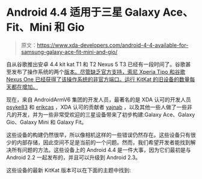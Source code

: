 # Android 4.4 适用于三星 Galaxy Ace、Fit、Mini 和 Gio

> 原文：<https://www.xda-developers.com/android-4-4-available-for-samsung-galaxy-ace-fit-mini-and-gio/>

自从谷歌推出安卓 4.4 kit kat T1 和 T2 Nexus 5 T3 已经有一段时间了。谷歌甚至发布了操作系统的两个[版本。尽管缺乏官方支持，索尼 Xperia Tipo 和谷歌 Nexus One 已经获得了该操作系统的非官方端口。运行 KitKat 的旧设备的数量每天都在增加。](http://www.xda-developers.com/android/source-code-commits-in-android-4-4-2-kot49h-reveal-flash-sms-attack-fix-and-app-ops-removal/ "Source Code Commits in Android 4.4.2 KOT49H Reveal Flash SMS Attack Fix and App Ops Removal")

现在，来自 AndroidArmV6 集团的开发人员，最著名的是 XDA 认可的开发人员 [psyke83](http://forum.xda-developers.com/member.php?u=3877378) 和 [erikcas](http://forum.xda-developers.com/member.php?u=985241) ，XDA 认可的贡献者 [yajnab](http://forum.xda-developers.com/member.php?u=4573740) ，以及其他一些人做了一些非凡的开发，并为一些非常受欢迎的三星设备带来了初步构建:Galaxy Ace、Galaxy Gio、Galaxy Mini 和 Galaxy Fit。

这些设备的构建仍然很早，所以像相机这样的一些错误仍然存在。这些设备只有很少的内部存储，因此空间不足是当前的一个问题。然而，我们希望开发者能找到解决所有问题的方法。这些设备上的 Android 4.4 是一件大事，因为它们最初是与 Android 2.2 一起发布的，并且可以升级到 Android 2.3。

这些设备的最新 KitKat 版本可以在下面的主题中找到: